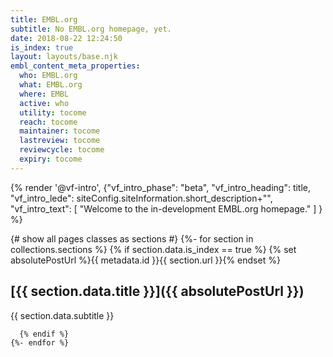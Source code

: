 ```yaml
---
title: EMBL.org
subtitle: No EMBL.org homepage, yet.
date: 2018-08-22 12:24:50
is_index: true
layout: layouts/base.njk
embl_content_meta_properties:
  who: EMBL.org
  what: EMBL.org
  where: EMBL
  active: who
  utility: tocome
  reach: tocome
  maintainer: tocome
  lastreview: tocome
  reviewcycle: tocome
  expiry: tocome
---
```




{% render '@vf-intro', {"vf_intro_phase": "beta", "vf_intro_heading": title,
  "vf_intro_lede": siteConfig.siteInformation.short_description+"",
  "vf_intro_text": [
    "Welcome to the in-development EMBL.org homepage."
  ]
} %}




<section class="embl-grid embl-grid--has-centered-content">
  <div></div>
  <div class="vf-content">
    {# show all pages classes as sections #}
    {%- for section in collections.sections %}
      {% if section.data.is_index ==  true %}
        {% set absolutePostUrl %}{{ metadata.id }}{{ section.url }}{% endset %}

## [{{ section.data.title }}]({{ absolutePostUrl }})

{{ section.data.subtitle }}

      {% endif %}
    {%- endfor %}
  </div>
</section>
